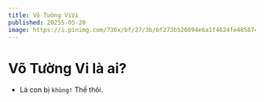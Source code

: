 ```yaml
---
title: Võ Tường ViVi
published: 20255-05-20
image: https://i.pinimg.com/736x/bf/27/3b/bf273b526094e6a1f4624fe485874dcb.jpg
---
```


# Võ Tường Vi là ai?
- Là con bị `khùng!` Thế thôi.